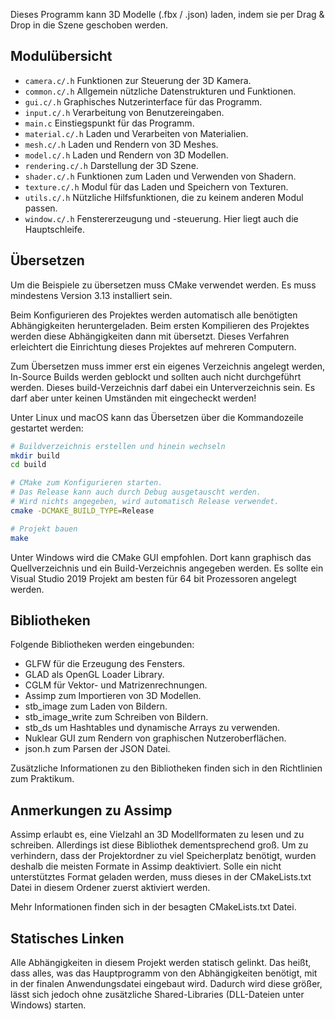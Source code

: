 Dieses Programm kann 3D Modelle (.fbx / .json) laden, indem sie per Drag & Drop in die
Szene geschoben werden.

## Modulübersicht

* `camera.c/.h` Funktionen zur Steuerung der 3D Kamera.
* `common.c/.h` Allgemein nützliche Datenstrukturen und Funktionen.
* `gui.c/.h` Graphisches Nutzerinterface für das Programm.
* `input.c/.h` Verarbeitung von Benutzereingaben.
* `main.c` Einstiegspunkt für das Programm.
* `material.c/.h` Laden und Verarbeiten von Materialien.
* `mesh.c/.h` Laden und Rendern von 3D Meshes.
* `model.c/.h` Laden und Rendern von 3D Modellen.
* `rendering.c/.h` Darstellung der 3D Szene.
* `shader.c/.h` Funktionen zum Laden und Verwenden von Shadern.
* `texture.c/.h` Modul für das Laden und Speichern von Texturen.
* `utils.c/.h` Nützliche Hilfsfunktionen, die zu keinem anderen Modul passen.
* `window.c/.h` Fenstererzeugung und -steuerung. Hier liegt auch die Hauptschleife.

## Übersetzen

Um die Beispiele zu übersetzen muss CMake verwendet werden.
Es muss mindestens Version 3.13 installiert sein.

Beim Konfigurieren des Projektes werden automatisch alle benötigten
Abhängigkeiten heruntergeladen. Beim ersten Kompilieren des Projektes werden
diese Abhängigkeiten dann mit übersetzt. Dieses Verfahren erleichtert die
Einrichtung dieses Projektes auf mehreren Computern.

Zum Übersetzen muss immer erst ein eigenes Verzeichnis angelegt werden,
In-Source Builds werden geblockt und sollten auch nicht durchgeführt werden.
Dieses build-Verzeichnis darf dabei ein Unterverzeichnis sein. Es darf aber
unter keinen Umständen mit eingecheckt werden!

Unter Linux und macOS kann das Übersetzen über die Kommandozeile gestartet werden:
```bash
# Buildverzeichnis erstellen und hinein wechseln
mkdir build
cd build

# CMake zum Konfigurieren starten.
# Das Release kann auch durch Debug ausgetauscht werden.
# Wird nichts angegeben, wird automatisch Release verwendet.
cmake -DCMAKE_BUILD_TYPE=Release

# Projekt bauen
make
```

Unter Windows wird die CMake GUI empfohlen. Dort kann graphisch das
Quellverzeichnis und ein Build-Verzeichnis angegeben werden. Es sollte ein
Visual Studio 2019 Projekt am besten für 64 bit Prozessoren angelegt werden.

## Bibliotheken

Folgende Bibliotheken werden eingebunden:
* GLFW für die Erzeugung des Fensters.
* GLAD als OpenGL Loader Library.
* CGLM für Vektor- und Matrizenrechnungen.
* Assimp zum Importieren von 3D Modellen.
* stb_image zum Laden von Bildern.
* stb_image_write zum Schreiben von Bildern.
* stb_ds um Hashtables und dynamische Arrays zu verwenden.
* Nuklear GUI zum Rendern von graphischen Nutzeroberflächen.
* json.h zum Parsen der JSON Datei.

Zusätzliche Informationen zu den Bibliotheken finden sich in den Richtlinien zum Praktikum.

## Anmerkungen zu Assimp

Assimp erlaubt es, eine Vielzahl an 3D Modellformaten zu lesen und zu schreiben. Allerdings ist
diese Bibliothek dementsprechend groß. Um zu verhindern, dass der Projektordner zu viel Speicherplatz
benötigt, wurden deshalb die meisten Formate in Assimp deaktiviert. Solle ein nicht unterstütztes Format
geladen werden, muss dieses in der CMakeLists.txt Datei in diesem Ordener zuerst aktiviert werden.

Mehr Informationen finden sich in der besagten CMakeLists.txt Datei.

## Statisches Linken

Alle Abhängigkeiten in diesem Projekt werden statisch gelinkt. Das heißt, dass
alles, was das Hauptprogramm von den Abhängigkeiten benötigt, mit in der finalen
Anwendungsdatei eingebaut wird. Dadurch wird diese größer, lässt sich jedoch
ohne zusätzliche Shared-Libraries (DLL-Dateien unter Windows) starten.
